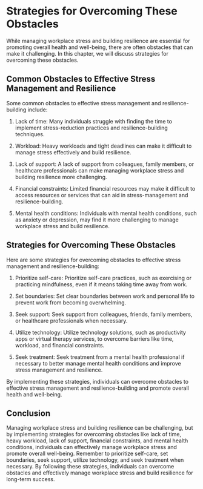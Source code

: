Strategies for Overcoming These Obstacles
========================================================================================================================

While managing workplace stress and building resilience are essential for promoting overall health and well-being, there are often obstacles that can make it challenging. In this chapter, we will discuss strategies for overcoming these obstacles.

Common Obstacles to Effective Stress Management and Resilience
--------------------------------------------------------------

Some common obstacles to effective stress management and resilience-building include:

1. Lack of time: Many individuals struggle with finding the time to implement stress-reduction practices and resilience-building techniques.

2. Workload: Heavy workloads and tight deadlines can make it difficult to manage stress effectively and build resilience.

3. Lack of support: A lack of support from colleagues, family members, or healthcare professionals can make managing workplace stress and building resilience more challenging.

4. Financial constraints: Limited financial resources may make it difficult to access resources or services that can aid in stress-management and resilience-building.

5. Mental health conditions: Individuals with mental health conditions, such as anxiety or depression, may find it more challenging to manage workplace stress and build resilience.

Strategies for Overcoming These Obstacles
-----------------------------------------

Here are some strategies for overcoming obstacles to effective stress management and resilience-building:

1. Prioritize self-care: Prioritize self-care practices, such as exercising or practicing mindfulness, even if it means taking time away from work.

2. Set boundaries: Set clear boundaries between work and personal life to prevent work from becoming overwhelming.

3. Seek support: Seek support from colleagues, friends, family members, or healthcare professionals when necessary.

4. Utilize technology: Utilize technology solutions, such as productivity apps or virtual therapy services, to overcome barriers like time, workload, and financial constraints.

5. Seek treatment: Seek treatment from a mental health professional if necessary to better manage mental health conditions and improve stress management and resilience.

By implementing these strategies, individuals can overcome obstacles to effective stress management and resilience-building and promote overall health and well-being.

Conclusion
----------

Managing workplace stress and building resilience can be challenging, but by implementing strategies for overcoming obstacles like lack of time, heavy workload, lack of support, financial constraints, and mental health conditions, individuals can effectively manage workplace stress and promote overall well-being. Remember to prioritize self-care, set boundaries, seek support, utilize technology, and seek treatment when necessary. By following these strategies, individuals can overcome obstacles and effectively manage workplace stress and build resilience for long-term success.
